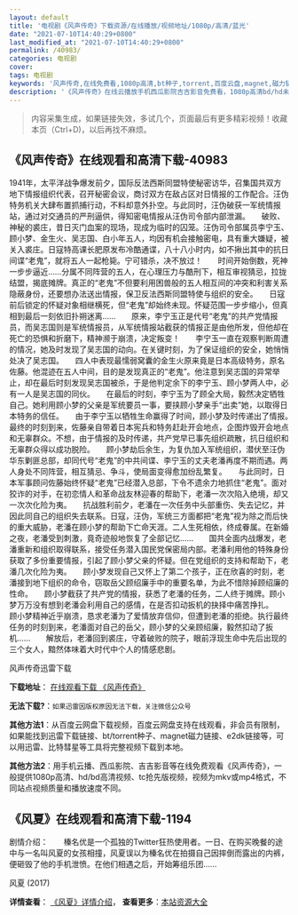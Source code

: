```yaml
---
layout: default
title: '电视剧《风声传奇》下载资源/在线播放/视频地址/1080p/高清/蓝光'
date: "2021-07-10T14:40:29+0800"
last_modified_at: "2021-07-10T14:40:29+0800"
permalink: /40983/
categories: 电视剧
cover:
tags: 电视剧
keywords: '风声传奇,在线免费看,1080p高清,bt种子,torrent,百度云盘,magnet,磁力链,迅雷下载资源'
description: '《风声传奇》在线云播放手机西瓜影院吉吉影音免费看，1080p高清bd/hd未删减完整版和tc抢先枪版，mkv/mp4格式，附带bt/torrent种子、magnet/磁力链、百度云盘、网盘资源迅雷下载链接'
---
```


>内容采集生成，如果链接失效，多试几个，页面最后有更多精彩视频！收藏本页（Ctrl+D)，以后再找不麻烦。


## 《风声传奇》在线观看和高清下载-40983

1941年，太平洋战争爆发前夕，国际反法西斯同盟特使秘密访华，召集国共双方地下情报组织代表，召开秘密会议，商讨双方在敌占区对日情报的工作配合。汪伪特务机关大肆布置抓捕行动，不料却意外扑空。与此同时，汪伪破获一军统情报站，通过对交通员的严刑逼供，得知密电情报从汪伪司令部内部泄漏。</div>　　破败、神秘的裘庄，昔日灭门血案的现场，现成为临时的囚笼。汪伪司令部属员李宁玉、顾小梦、金生火、吴志国、白小年五人，均因有机会接触密电，具有重大嫌疑，被关入裘庄。日寇特高课长肥原发布冷酷通谍，八十八小时内，如不揪出其中的抗日间谍&ldquo;老鬼”，就将五人一起枪毙。宁可错杀，决不放过！　　时间开始倒数，死神一步步逼近……分属不同阵营的五人，在心理压力与酷刑下，相互审视猜忌，拉拢结盟，揭底摊牌。真正的“老鬼”不但要利用困兽般的五人相互间的冲突和利害关系隐蔽身份，还要想办法送出情报，保卫反法西斯同盟特使与组织的安全。</div>　　日寇前后锁定的怀疑对象相继横死，但&ldquo;老鬼”却始终未现。怀疑范围一步步缩小，但真相到最后一刻依旧扑朔迷离&hellip;…　　原来，李宁玉正是代号“老鬼”的共产党情报员，而吴志国则是军统情报员，从军统情报站截获的情报正是由他所发，但他却在死亡的恐惧和折磨下，精神濒于崩溃，决定叛变！　　李宁玉一直在观察判断周遭的情况，她及时发现了吴志国的动向。在关键时刻，为了保证组织的安全，她悄悄处决了吴志国。</div>　　四人中表现最懦弱窝囊的金生火原来竟是日本高级特务，原名佐藤。他混迹在五人中间，目的是发现真正的“老鬼”。他注意到吴志国的异常举止，却在最后时刻发现吴志国被杀，于是他判定余下的李宁玉、顾小梦两人中，必有一人是吴志国的同伙。</div>　　在最后的时刻，李宁玉为了顾全大局，毅然决定牺牲自己。她利用顾小梦的父亲是军统要员一事，要挟顾小梦亲手&ldquo;出卖”她，以取得日本特务的信任。</div>　　由于李宁玉以牺牲生命赢得了时间，顾小梦及时传递出了情报。</div>　　最终的时刻到来，佐藤亲自带着日本宪兵和特务赶赴开会地点，企图炸毁开会地点和无辜群众。不想，由于情报的及时传递，共产党早已事先组织疏散，抗日组织和无辜群众得以成功脱险。</div>　　顾小梦劫后余生，为复仇加入军统组织，潜伏至汪伪华东剿匪总部，却同代号&ldquo;老鬼”的中共间谍、李宁玉的丈夫老潘再度不期而遇。两人身处不同阵营，相互猜忌、争斗，使局面变得愈加纷乱繁复。</div>　　与此同时，日本军事顾问佐藤始终怀疑&ldquo;老鬼”已经潜入总部，下令不遗余力地抓住“老鬼”。面对狡诈的对手，在初恋情人和革命战友林迎春的帮助下，老潘一次次陷入绝境，却又一次次化险为夷。</div>　　抗战胜利前夕，老潘在一次任务中头部重伤、失去记忆，并因此同自己的组织失去联系。日寇，汪伪，军统三方面都把“老鬼”视为除之而后快的重大威胁，老潘在顾小梦的帮助下亡命天涯。二人生死相依，终成眷属。在新婚之夜，老潘受到刺激，竟奇迹般地恢复了全部记忆&hellip;…　　国共全面内战爆发，老潘重新和组织取得联系，接受任务潜入国民党保密局内部。老潘利用他的特殊身份获取了多份重要情报，引起了顾小梦父亲的怀疑。但在党组织的支持和帮助下，老潘几次化险为夷。</div>　　顾小梦发现自己又怀上了第二个孩子，正在欣喜的时刻，老潘接到地下组织的命令，窃取岳父顾绍廉手中的重要名单，为此不惜除掉顾绍廉的性命。</div>　　顾小梦截获了共产党的情报，获悉了老潘的任务，二人终于摊牌。顾小梦万万没有想到老潘会利用自己的感情，在是否扣动扳机的抉择中痛苦挣扎。</div>　　顾小梦精神近乎崩溃，恳求老潘为了爱情放弃信仰，但遭到老潘的拒绝。执行最终任务的时刻到来，老潘面对自己的岳父，顾小梦的父亲顾绍廉，毅然扣动了扳机&hellip;…　　解放后，老潘回到裘庄，守着破败的院子，眼前浮现生命中先后出现的三个女人，黯然体味着大时代中个人的情感悲剧。</div>


风声传奇迅雷下载

**下载地址**： [在线观看下载 《风声传奇》](https://www.993dy.com//vod-detail-id-11338.html) 


**无法下载?**：`如果迅雷因版权原因无法下载，关注微信公众号 `

**其他方法1**：从百度云网盘下载视频，百度云网盘支持在线观看，非会员有限制，如果能找到迅雷下载链接、bt/torrent种子、magnet磁力链接、e2dk链接等，可以用迅雷、比特彗星等工具将完整视频下载到本地。

**其他方法2**：用手机云播、西瓜影院、吉吉影音等在线免费观看《风声传奇》，一般提供1080p高清、hd/bd高清视频、tc抢先版视频，视频为mkv或mp4格式，不同站点视频质量和播放速度不同。


## 《风夏》在线观看和高清下载-1194

剧情介绍：　　榛名优是一个孤独的Twitter狂热使用者。一日、在购买晚餐的途中与一名叫风夏的女孩相撞，风夏误以为榛名优在拍摄自己因摔倒而露出的内裤，便砸毁了他的手机泄愤。在他们相遇之后，开始筹组乐团......


风夏 (2017)

**详情查看**： [《风夏》详情介绍](/movie/1194/)， **查看更多**：[本站资源大全](/movie/t/all/)

